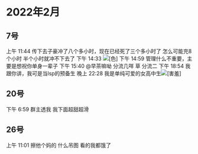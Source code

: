 # 2022年2月

<script setup lang="ts">
import { QTagColors } from 'fake-qq-ui';

</script>

## 7号

<q-window title="Minecraft资源群">
  <q-tip>上午 11:44</q-tip>
  <q-text name="戒色第0天" tag="LV41 戒色" :tag-color="QTagColors.purple" avatar="https://q2.qlogo.cn/headimg_dl?dst_uin=1592417016&spec=100">传下去子豪冲了八个多小时，现在已经死了三个多小时了</q-text>
  <q-text name="没钱也没女装又丑的穷猫QAQ" tag="LV100 一只活的萌新" :tag-color="QTagColors.orange" avatar="https://q2.qlogo.cn/headimg_dl?dst_uin=1767927045&spec=100">怎么可能充8个小时</q-text>
  <q-text name="没钱也没女装又丑的穷猫QAQ" tag="LV100 一只活的萌新" :tag-color="QTagColors.orange" avatar="https://q2.qlogo.cn/headimg_dl?dst_uin=1767927045&spec=100">半个小时就冲不下去了</q-text>
  <q-tip>下午 14:33</q-tip>
  <q-text name="EQ—Light" tag="LV100 猫猫" :tag-color="QTagColors.purple" avatar="https://q2.qlogo.cn/headimg_dl?dst_uin=488741813&spec=100"><img alt="[色]" class="face" src="/img/face/色.png"></q-text>
  <q-tip>下午 14:59</q-tip>
  <q-text name="王安石" tag="LV100 猫猫" :tag-color="QTagColors.purple" avatar="https://q2.qlogo.cn/headimg_dl?dst_uin=488741813&spec=100">管理什么不重要，主要是想祝你单身一辈子</q-text>
  <q-tip>下午 15:40</q-tip>
  <q-reply target="早茶嘛呦咩 15:39" replyText="不会涩涩了！"  name="RQ-Light" tag="LV100 猫猫" :tag-color="QTagColors.purple" avatar="https://q2.qlogo.cn/headimg_dl?dst_uin=488741813&spec=100"><a at>@早茶嘛呦</a> 分流几咩</q-reply>
  <q-text name="早茶嘛呦咩" tag="LV100 yUMMY" :tag-color="QTagColors.purple" avatar="https://q2.qlogo.cn/headimg_dl?dst_uin=1399689193&spec=100">草</q-text>
  <q-text name="早茶嘛呦咩" tag="LV100 yUMMY" :tag-color="QTagColors.purple" avatar="https://q2.qlogo.cn/headimg_dl?dst_uin=1399689193&spec=100">分流二</q-text>
  <q-tip>下午 18:54</q-tip>
  <q-text name="985/211/双一流，小淋冲冲冲" tag="LV93 小淋子" :tag-color="QTagColors.purple" avatar="https://q2.qlogo.cn/headimg_dl?dst_uin=3435411091&spec=100">我跟你讲，我可是当lsp的预备生</q-text>
  <q-tip>晚上 22:28</q-tip>
  <q-text name="早茶子呱唧:3" tag="LV66 好吃" :tag-color="QTagColors.purple" avatar="https://q2.qlogo.cn/headimg_dl?dst_uin=1399689193&spec=100">我是单纯可爱的女高中生<img alt="[害羞]" class="face" src="/img/face/害羞.png"></q-text>

</q-window>

## 20号

<q-window title="Minecraft资源群">
  <q-tip>下午 6:59</q-tip>
  <q-text name="群主独宠色批头子" tag="LV38 苦力怕" :tag-color="QTagColors.grey" avatar="https://q2.qlogo.cn/headimg_dl?dst_uin=3427272825&spec=100">群主透我</q-text>
  <q-text name="群主独宠色批头子" tag="LV38 苦力怕" :tag-color="QTagColors.grey" avatar="https://q2.qlogo.cn/headimg_dl?dst_uin=3427272825&spec=100">我下面超甜超滑</q-text>

</q-window>

## 26号

<q-window title="Minecraft资源群">
  <q-tip>上午 11:01</q-tip>
  <q-image name="群主独宠色批头子" tag="LV41 末影人" :tag-color="QTagColors.grey" avatar="https://q2.qlogo.cn/headimg_dl?dst_uin=3427272825&spec=100" src="/img/2022-2-26-1.gif"></q-image>
  <q-text name="白井 黒子" tag="LV100 夹击妹抖" :tag-color="QTagColors.purple" avatar="https://q2.qlogo.cn/headimg_dl?dst_uin=1783737017&spec=100">擦他个妈的</q-text>
  <q-text name="白井 黒子" tag="LV100 夹击妹抖" :tag-color="QTagColors.purple" avatar="https://q2.qlogo.cn/headimg_dl?dst_uin=1783737017&spec=100">什么吊图</q-text>
  <q-text name="白井 黒子" tag="LV100 夹击妹抖" :tag-color="QTagColors.purple" avatar="https://q2.qlogo.cn/headimg_dl?dst_uin=1783737017&spec=100">看的我都饿了</q-text>

</q-window>

